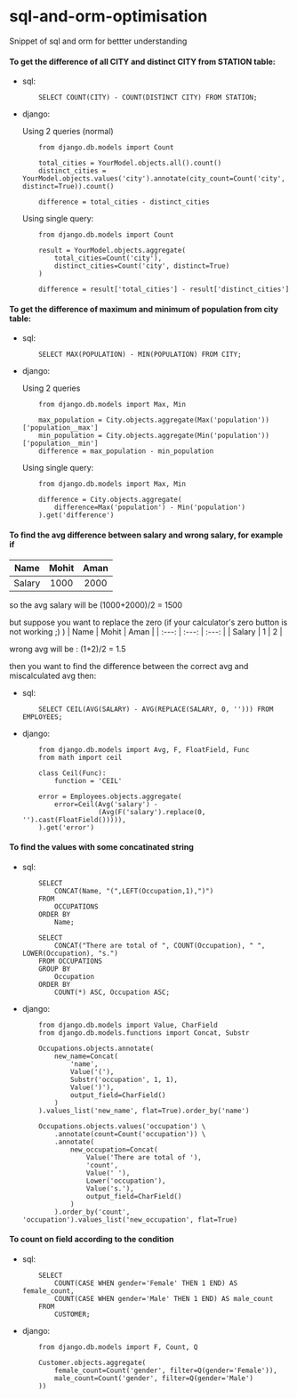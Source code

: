 # sql-and-orm-optimisation
Snippet of sql and orm for bettter understanding

#### To get the difference of all CITY and distinct CITY from STATION table:
- sql:
    ```
        SELECT COUNT(CITY) - COUNT(DISTINCT CITY) FROM STATION;
    ```

- django: 

    Using 2 queries (normal)
    ```
        from django.db.models import Count

        total_cities = YourModel.objects.all().count()
        distinct_cities = YourModel.objects.values('city').annotate(city_count=Count('city', distinct=True)).count()

        difference = total_cities - distinct_cities
    ```

    Using single query:
    ```
        from django.db.models import Count

        result = YourModel.objects.aggregate(
            total_cities=Count('city'),
            distinct_cities=Count('city', distinct=True)
        )

        difference = result['total_cities'] - result['distinct_cities']

    ```

#### To get the difference of maximum and minimum of population from city table:
- sql:
    ```
        SELECT MAX(POPULATION) - MIN(POPULATION) FROM CITY;
    ```

- django:

    Using 2 queries
    ```
        from django.db.models import Max, Min

        max_population = City.objects.aggregate(Max('population'))['population__max']
        min_population = City.objects.aggregate(Min('population'))['population__min']
        difference = max_population - min_population
    ```
    
    Using single query:
    ```
        from django.db.models import Max, Min

        difference = City.objects.aggregate(
            difference=Max('population') - Min('population')
        ).get('difference')
    ```
    
#### To find the avg difference between salary and wrong salary, for example if

| Name   | Mohit   | Aman   |
| :---:  | :---:   | :---:  |
| Salary | 1000    | 2000   |

so the avg salary will be (1000+2000)/2 = 1500

but suppose you want to replace the zero (if your calculator's zero button is not working ;) )
| Name   | Mohit   | Aman   |
| :---:  | :---:   | :---:  |
| Salary | 1    | 2   |

wrong avg will be : (1+2)/2 = 1.5

then you want to find the difference between the correct avg and miscalculated avg then:

- sql:
    ```
        SELECT CEIL(AVG(SALARY) - AVG(REPLACE(SALARY, 0, ''))) FROM EMPLOYEES;
    ```

- django:
    ```
        from django.db.models import Avg, F, FloatField, Func
        from math import ceil

        class Ceil(Func):
            function = 'CEIL'

        error = Employees.objects.aggregate(
            error=Ceil(Avg('salary') - 
                       (Avg(F('salary').replace(0, '').cast(FloatField())))),
        ).get('error')
    ```

#### To find the values with some concatinated string

- sql:
    ```
        SELECT 
            CONCAT(Name, "(",LEFT(Occupation,1),")")
        FROM
            OCCUPATIONS
        ORDER BY
            Name;

        SELECT 
            CONCAT("There are total of ", COUNT(Occupation), " ", LOWER(Occupation), "s.")
        FROM OCCUPATIONS
        GROUP BY
            Occupation
        ORDER BY
            COUNT(*) ASC, Occupation ASC;
    ```

- django:
    ```
        from django.db.models import Value, CharField
        from django.db.models.functions import Concat, Substr

        Occupations.objects.annotate(
            new_name=Concat(
                'name', 
                Value('('), 
                Substr('occupation', 1, 1),
                Value(')'),
                output_field=CharField()
            )
        ).values_list('new_name', flat=True).order_by('name')
     
        Occupations.objects.values('occupation') \
            .annotate(count=Count('occupation')) \
            .annotate(
                new_occupation=Concat(
                    Value('There are total of '), 
                    'count', 
                    Value(' '), 
                    Lower('occupation'), 
                    Value('s.'),
                    output_field=CharField()
                )
            ).order_by('count', 'occupation').values_list('new_occupation', flat=True)
    ```


#### To count on field according to the condition

- sql:

    ```
        SELECT 
            COUNT(CASE WHEN gender='Female' THEN 1 END) AS female_count,
            COUNT(CASE WHEN gender='Male' THEN 1 END) AS male_count
        FROM 
            CUSTOMER;
    ```
    
- django:
    ```
        from django.db.models import F, Count, Q

        Customer.objects.aggregate(
            female_count=Count('gender', filter=Q(gender='Female')),
            male_count=Count('gender', filter=Q(gender='Male')
        ))

    ```


